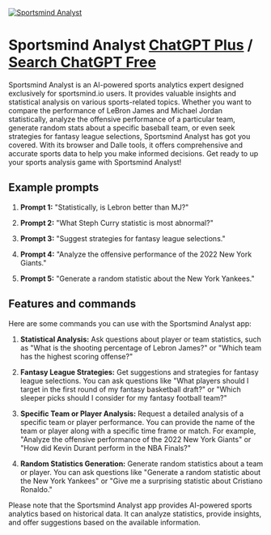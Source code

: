 
[![Sportsmind Analyst](https://files.oaiusercontent.com/file-ZM3r1k3zcoTAP7WEJeusqRLK?se=2123-10-18T05%3A16%3A17Z&sp=r&sv=2021-08-06&sr=b&rscc=max-age%3D31536000%2C%20immutable&rscd=attachment%3B%20filename%3D4db6b5a3-df91-4af1-848b-ae19772b1bcc.png&sig=EkjYZLJwbXmnKm/EpUxH5O8XpldiUrKjAwPyHTLa3gA%3D)](https://chat.openai.com/g/g-YWgT03M8t-sportsmind-analyst)

# Sportsmind Analyst [ChatGPT Plus](https://chat.openai.com/g/g-YWgT03M8t-sportsmind-analyst) / [Search ChatGPT Free](https://gptcall.net/index.html#/?search=Sportsmind%20Analyst)

Sportsmind Analyst is an AI-powered sports analytics expert designed exclusively for sportsmind.io users. It provides valuable insights and statistical analysis on various sports-related topics. Whether you want to compare the performance of LeBron James and Michael Jordan statistically, analyze the offensive performance of a particular team, generate random stats about a specific baseball team, or even seek strategies for fantasy league selections, Sportsmind Analyst has got you covered. With its browser and Dalle tools, it offers comprehensive and accurate sports data to help you make informed decisions. Get ready to up your sports analysis game with Sportsmind Analyst!

## Example prompts

1. **Prompt 1:** "Statistically, is Lebron better than MJ?"

2. **Prompt 2:** "What Steph Curry statistic is most abnormal?"

3. **Prompt 3:** "Suggest strategies for fantasy league selections."

4. **Prompt 4:** "Analyze the offensive performance of the 2022 New York Giants."

5. **Prompt 5:** "Generate a random statistic about the New York Yankees."

## Features and commands

Here are some commands you can use with the Sportsmind Analyst app:

1. **Statistical Analysis:** Ask questions about player or team statistics, such as "What is the shooting percentage of Lebron James?" or "Which team has the highest scoring offense?"

2. **Fantasy League Strategies:** Get suggestions and strategies for fantasy league selections. You can ask questions like "What players should I target in the first round of my fantasy basketball draft?" or "Which sleeper picks should I consider for my fantasy football team?"

3. **Specific Team or Player Analysis:** Request a detailed analysis of a specific team or player performance. You can provide the name of the team or player along with a specific time frame or match. For example, "Analyze the offensive performance of the 2022 New York Giants" or "How did Kevin Durant perform in the NBA Finals?"

4. **Random Statistics Generation:** Generate random statistics about a team or player. You can ask questions like "Generate a random statistic about the New York Yankees" or "Give me a surprising statistic about Cristiano Ronaldo."

Please note that the Sportsmind Analyst app provides AI-powered sports analytics based on historical data. It can analyze statistics, provide insights, and offer suggestions based on the available information.


